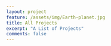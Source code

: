 ```yaml
---
layout: project
feature: /assets/img/Earth-planet.jpg
title: All Projects
excerpt: "A List of Projects"
comments: false
---
```

